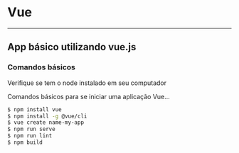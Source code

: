 # Vue
---
## App básico utilizando vue.js

### Comandos básicos
Verifique se tem o node instalado em seu computador

Comandos básicos para se iniciar uma aplicação Vue...

```sh
$ npm install vue
$ npm install -g @vue/cli
$ vue create name-my-app
$ npm run serve
$ npm run lint
$ npm build
```
